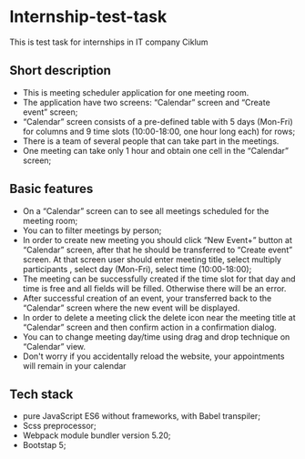 # Internship-test-task
 This is test task for internships in IT company Ciklum 
## Short description
* This is meeting scheduler application for one meeting room.
* The application have two screens: “Calendar” screen and “Create event” screen;
* “Calendar” screen consists of a pre-defined table with 5 days (Mon-Fri) for columns and 9 time slots (10:00-18:00, one hour long each) for rows;
* There is a team of several people that can take part in the meetings.
* One meeting can take only 1 hour and obtain one cell in the “Calendar” screen;
## Basic features
* On a “Calendar” screen can to see all meetings scheduled for the meeting room;
* You can to filter meetings by person;
* In order to create new meeting you should click “New Event+” button at “Calendar” screen, after that he should be transferred to “Create event” screen. At that screen user should enter meeting title, select multiply participants , select day (Mon-Fri), select time (10:00-18:00);
* The meeting can be successfully created if the time slot for that day and time is free and all fields will be filled. Otherwise there will be an error.
* After successful creation of an event, your transferred back to the “Calendar” screen where the new event will be displayed.
* In order to delete a meeting click the delete icon near the meeting title at “Calendar” screen and then confirm action in a confirmation dialog.
* You can to change meeting day/time using drag and drop technique on “Calendar” view.
* Don't worry if you accidentally reload the website, your appointments will remain in your calendar
## Tech stack
* pure JavaScript ES6 without frameworks, with Babel transpiler; 
* Scss preprocessor; 
* Webpack module bundler version 5.20; 
* Bootstap 5;
